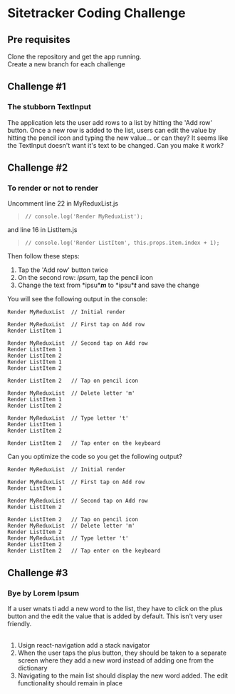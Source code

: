 # Sitetracker Coding Challenge

## Pre requisites

Clone the repository and get the app running.
<br>
Create a new branch for each challenge

## Challenge #1

### The stubborn TextInput

The application lets the user add rows to a list by hitting the 'Add row' button. Once a new row is added to the list, users can edit the value by hitting the pencil icon and typing the new value... or can they? It seems like the TextInput doesn't want it's text to be changed. Can you make it work?

## Challenge #2

### To render or not to render

Uncomment line 22 in MyReduxList.js

> `// console.log('Render MyReduxList');`

and line 16 in ListItem.js

> `// console.log('Render ListItem', this.props.item.index + 1);`

Then follow these steps:

1. Tap the 'Add row' button twice
2. On the second row: _ipsum_, tap the pencil icon
3. Change the text from \*ipsu\***_m_** to \*ipsu\***_t_** and save the change

You will see the following output in the console:

    Render MyReduxList  // Initial render

    Render MyReduxList  // First tap on Add row
    Render ListItem 1

    Render MyReduxList  // Second tap on Add row
    Render ListItem 1
    Render ListItem 2
    Render ListItem 1
    Render ListItem 2

    Render ListItem 2   // Tap on pencil icon

    Render MyReduxList  // Delete letter 'm'
    Render ListItem 1
    Render ListItem 2

    Render MyReduxList  // Type letter 't'
    Render ListItem 1
    Render ListItem 2

    Render ListItem 2   // Tap enter on the keyboard

Can you optimize the code so you get the following output?

    Render MyReduxList  // Initial render

    Render MyReduxList  // First tap on Add row
    Render ListItem 1

    Render MyReduxList  // Second tap on Add row
    Render ListItem 2

    Render ListItem 2   // Tap on pencil icon
    Render MyReduxList  // Delete letter 'm'
    Render ListItem 2
    Render MyReduxList  // Type letter 't'
    Render ListItem 2
    Render ListItem 2   // Tap enter on the keyboard

## Challenge #3

### Bye by Lorem Ipsum

If a user wnats ti add a new word to the list, they have to click on the plus button and the edit the value that is added by default. This isn't very user friendly.
<br>
<br>

1. Usign react-navigation add a stack navigator
2. When the user taps the plus button, they should be taken to a separate screen where they add a new word instead of adding one from the dictionary
3. Navigating to the main list should display the new word added. The edit functionality should remain in place
